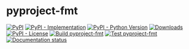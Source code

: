 # pyproject-fmt

[![PyPI](https://img.shields.io/pypi/v/pyproject-fmt?style=flat-square)](https://pypi.org/project/pyproject-fmt)
[![PyPI - Implementation](https://img.shields.io/pypi/implementation/pyproject-fmt?style=flat-square)](https://pypi.org/project/pyproject-fmt)
[![PyPI - Python Version](https://img.shields.io/pypi/pyversions/pyproject-fmt?style=flat-square)](https://pypi.org/project/pyproject-fmt)
[![Downloads](https://static.pepy.tech/badge/pyproject-fmt/month)](https://pepy.tech/project/pyproject-fmt)
[![PyPI - License](https://img.shields.io/pypi/l/pyproject-fmt?style=flat-square)](https://opensource.org/licenses/MIT)
[![Build pyproject-fmt](https://github.com/tox-dev/toml-fmt/actions/workflows/pyproject_fmt_build.yaml/badge.svg)](https://github.com/tox-dev/toml-fmt/actions/workflows/pyproject_fmt_build.yaml)
[![Test pyproject-fmt](https://github.com/tox-dev/toml-fmt/actions/workflows/pyproject_fmt_test.yaml/badge.svg)](https://github.com/tox-dev/toml-fmt/actions/workflows/pyproject_fmt_test.yaml)
[![Documentation
status](https://readthedocs.org/projects/tox-toml-fmt/badge/?version=latest)](https://tox-toml-fmt.readthedocs.io/en/latest/)
